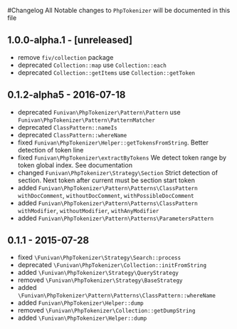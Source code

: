 #Changelog
All Notable changes to `PhpTokenizer` will be documented in this file

## 1.0.0-alpha.1 - [unreleased] 
 - remove `fiv/collection` package
  - deprecated `Collection::map` use `Collection::each` 
  - deprecated `Collection::getItems` use `Collection::getToken` 

 
## 0.1.2-alpha5 - 2016-07-18
 - deprecated `Funivan\PhpTokenizer\Pattern\Pattern` use `Funivan\PhpTokenizer\Pattern\PatternMatcher`
 - deprecated `ClassPattern::nameIs`
 - deprecated `ClassPattern::whereName`
 - fixed  `Funivan\PhpTokenizer\Helper::getTokensFromString`. Better detection of token line
 - fixed `Funivan\PhpTokenizer\extractByTokens` We detect token range by token global index. See documentation
 - changed `Funivan\PhpTokenizer\Strategy\Section` Strict detection of section. Next token after current must be section start token 
 - added `Funivan\PhpTokenizer\Pattern\Patterns\ClassPattern` `withDocComment`, `withoutDocComment`, `withPossibleDocComment`
 - added `Funivan\PhpTokenizer\Pattern\Patterns\ClassPattern` `withModifier`, `withoutModifier`, `withAnyModifier`
 - added `Funivan\PhpTokenizer\Pattern\Patterns\ParametersPattern`

## 0.1.1 - 2015-07-28
  - fixed `\Funivan\PhpTokenizer\Strategy\Search::process`
  - deprecated `\Funivan\PhpTokenizer\Collection::initFromString`
  - added `\Funivan\PhpTokenizer\Strategy\QueryStrategy` 
  - removed `\Funivan\PhpTokenizer\Strategy\BaseStrategy` 
  - added `\Funivan\PhpTokenizer\Pattern\Patterns\ClassPattern::whereName` 
  - added `Funivan\PhpTokenizer\Helper::dump`
  - removed `\Funivan\PhpTokenizer\Collection::getDumpString` 
  - added `\Funivan\PhpTokenizer\Helper::dump`